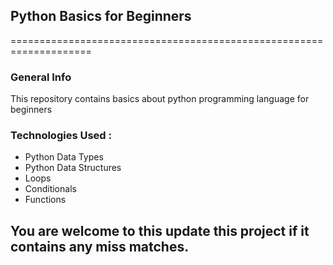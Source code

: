 ## Python Basics for Beginners

====================================================================

### General Info
This repository contains basics about python programming language for beginners

### Technologies Used : 
* Python Data Types
* Python Data Structures
* Loops
* Conditionals
* Functions

## You are welcome to this update this project if it contains any miss matches.


